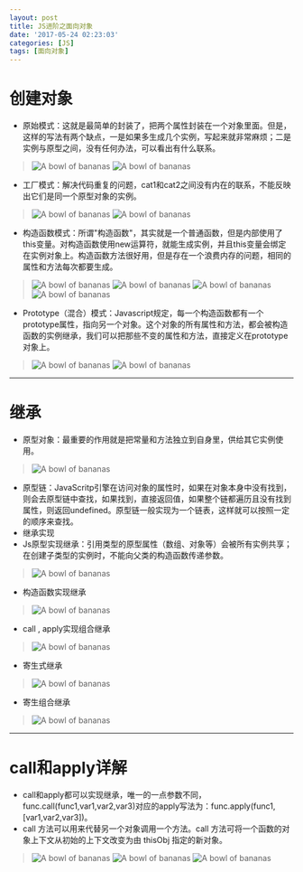 ```yaml
---
layout: post
title: JS进阶之面向对象
date: '2017-05-24 02:23:03'
categories: [JS]
tags: [面向对象]
---
```


# 创建对象
* 原始模式：这就是最简单的封装了，把两个属性封装在一个对象里面。但是，这样的写法有两个缺点，一是如果多生成几个实例，写起来就非常麻烦；二是实例与原型之间，没有任何办法，可以看出有什么联系。
> ![A bowl of bananas](/assets/images/2017/j21.jpg)
> ![A bowl of bananas](/assets/images/2017/j22.jpg)

* 工厂模式：解决代码重复的问题，cat1和cat2之间没有内在的联系，不能反映出它们是同一个原型对象的实例。
> ![A bowl of bananas](/assets/images/2017/j23.jpg)
> ![A bowl of bananas](/assets/images/2017/j24.jpg)

* 构造函数模式：所谓"构造函数"，其实就是一个普通函数，但是内部使用了this变量。对构造函数使用new运算符，就能生成实例，并且this变量会绑定在实例对象上。构造函数方法很好用，但是存在一个浪费内存的问题，相同的属性和方法每次都要生成。
> ![A bowl of bananas](/assets/images/2017/j25.jpg)
> ![A bowl of bananas](/assets/images/2017/j26.jpg)
> ![A bowl of bananas](/assets/images/2017/j27.jpg)
> ![A bowl of bananas](/assets/images/2017/j28.jpg)

* Prototype（混合）模式：Javascript规定，每一个构造函数都有一个prototype属性，指向另一个对象。这个对象的所有属性和方法，都会被构造函数的实例继承，我们可以把那些不变的属性和方法，直接定义在prototype对象上。
> ![A bowl of bananas](/assets/images/2017/j29.jpg)
> ![A bowl of bananas](/assets/images/2017/j210.jpg)

---
# 继承
* 原型对象：最重要的作用就是把常量和方法独立到自身里，供给其它实例使用。
> ![A bowl of bananas](/assets/images/2017/j211.jpg)

* 原型链：JavaScritp引擎在访问对象的属性时，如果在对象本身中没有找到，则会去原型链中查找，如果找到，直接返回值，如果整个链都遍历且没有找到属性，则返回undefined。原型链一般实现为一个链表，这样就可以按照一定的顺序来查找。
* 继承实现
 * Js原型实现继承：引用类型的原型属性（数组、对象等）会被所有实例共享；在创建子类型的实例时，不能向父类的构造函数传递参数。
 >![A bowl of bananas](/assets/images/2017/j212.jpg)
 
 * 构造函数实现继承
 >![A bowl of bananas](/assets/images/2017/j214.jpg)

 * call , apply实现组合继承
 >![A bowl of bananas](/assets/images/2017/j217.jpg)

 * 寄生式继承
 >![A bowl of bananas](/assets/images/2017/j221.jpg)

 * 寄生组合继承
 >![A bowl of bananas](/assets/images/2017/j223.jpg)

---
# call和apply详解
* call和apply都可以实现继承，唯一的一点参数不同，func.call(func1,var1,var2,var3)对应的apply写法为：func.apply(func1,[var1,var2,var3])。
* call 方法可以用来代替另一个对象调用一个方法。call 方法可将一个函数的对象上下文从初始的上下文改变为由 thisObj 指定的新对象。
>![A bowl of bananas](/assets/images/2017/j224.jpg)
>![A bowl of bananas](/assets/images/2017/j225.jpg)
>![A bowl of bananas](/assets/images/2017/j226.jpg)

